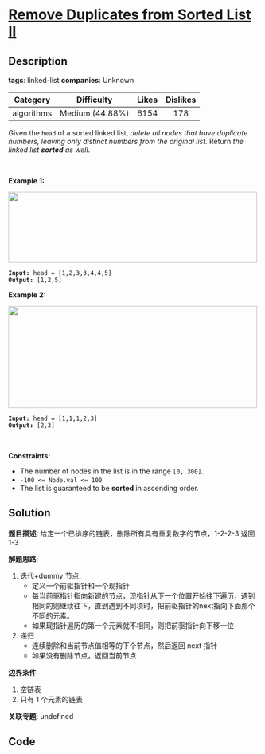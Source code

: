 # [Remove Duplicates from Sorted List II](https://leetcode.com/problems/remove-duplicates-from-sorted-list-ii/description/)

## Description

**tags**: linked-list
**companies**: Unknown

| Category | Difficulty | Likes | Dislikes |
| :------: | :--------: | :---: | :------: |
| algorithms | Medium (44.88%) | 6154 | 178 |

<p>Given the <code>head</code> of a sorted linked list, <em>delete all nodes that have duplicate numbers, leaving only distinct numbers from the original list</em>. Return <em>the linked list <strong>sorted</strong> as well</em>.</p>

<p>&nbsp;</p>
<p><strong>Example 1:</strong></p>
<img alt="" src="https://assets.leetcode.com/uploads/2021/01/04/linkedlist1.jpg" style="width: 500px; height: 142px;" />
<pre><code><strong>Input:</strong> head = [1,2,3,3,4,4,5]
<strong>Output:</strong> [1,2,5]</code></pre>

<p><strong>Example 2:</strong></p>
<img alt="" src="https://assets.leetcode.com/uploads/2021/01/04/linkedlist2.jpg" style="width: 500px; height: 205px;" />
<pre><code><strong>Input:</strong> head = [1,1,1,2,3]
<strong>Output:</strong> [2,3]</code></pre>

<p>&nbsp;</p>
<p><strong>Constraints:</strong></p>

<ul>
	<li>The number of nodes in the list is in the range <code>[0, 300]</code>.</li>
	<li><code>-100 &lt;= Node.val &lt;= 100</code></li>
	<li>The list is guaranteed to be <strong>sorted</strong> in ascending order.</li>
</ul>



## Solution

**题目描述**: 给定一个已排序的链表，删除所有具有重复数字的节点，1-2-2-3 返回 1-3

**解题思路**:

1. 迭代+dummy 节点:
   - 定义一个前驱指针和一个现指针
   - 每当前驱指针指向新建的节点，现指针从下一个位置开始往下遍历，遇到相同的则继续往下，直到遇到不同项时，把前驱指针的next指向下面那个不同的元素。
   - 如果现指针遍历的第一个元素就不相同，则把前驱指针向下移一位
2. 递归
   - 连续删除和当前节点值相等的下个节点，然后返回 next 指针
   - 如果没有删除节点，返回当前节点

**边界条件**

1. 空链表
2. 只有 1 个元素的链表

**关联专题**: undefined

## Code

